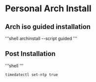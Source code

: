 # Personal Arch Install

## Arch iso guided installation
'''shell
archinstall --script guided
'''

## Post Installation
'''shell
'''
```shell
timedatectl set-ntp true
```
